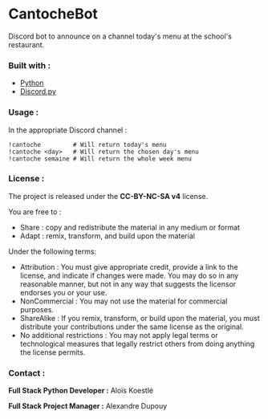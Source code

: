 # CantocheBot

Discord bot to announce on a channel today's menu at the school's restaurant.

### Built with : 
* [Python](https://www.python.org/)
* [Discord.py](https://discordpy.readthedocs.io/en/stable/)

### Usage :
In the appropriate Discord channel : 
   ```text
   !cantoche         # Will return today's menu
   !cantoche <day>   # Will return the chosen day's menu
   !cantoche semaine # Will return the whole week menu
   ```
### License : 

The project is released under the **CC-BY-NC-SA v4** license.

You are free to :
- Share : copy and redistribute the material in any medium or format
- Adapt : remix, transform, and build upon the material 

Under the following terms:
- Attribution : You must give appropriate credit, provide a link to the license, and indicate if changes were made. You may do so in any reasonable manner, but not in any way that suggests the licensor endorses you or your use.
- NonCommercial : You may not use the material for commercial purposes.
- ShareAlike : If you remix, transform, or build upon the material, you must distribute your contributions under the same license as the original.
- No additional restrictions : You may not apply legal terms or technological measures that legally restrict others from doing anything the license permits.


### Contact :

**Full Stack Python Developer :**
Aloïs Koestlé

**Full Stack Project Manager :**
Alexandre Dupouy

